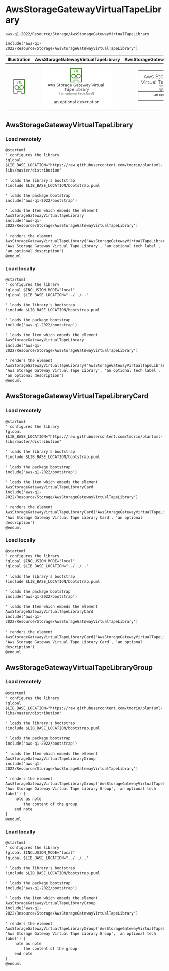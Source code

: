 # AwsStorageGatewayVirtualTapeLibrary


```text
aws-q1-2022/Resource/Storage/AwsStorageGatewayVirtualTapeLibrary
```

```text
include('aws-q1-2022/Resource/Storage/AwsStorageGatewayVirtualTapeLibrary')
```



| Illustration | AwsStorageGatewayVirtualTapeLibrary | AwsStorageGatewayVirtualTapeLibraryCard | AwsStorageGatewayVirtualTapeLibraryGroup |
| :---: | :---: | :---: | :---: |
| ![illustration for Illustration](../../../aws-q1-2022/Resource/Storage/AwsStorageGatewayVirtualTapeLibrary.png) | ![illustration for AwsStorageGatewayVirtualTapeLibrary](../../../aws-q1-2022/Resource/Storage/AwsStorageGatewayVirtualTapeLibrary.Local.png) | ![illustration for AwsStorageGatewayVirtualTapeLibraryCard](../../../aws-q1-2022/Resource/Storage/AwsStorageGatewayVirtualTapeLibraryCard.Local.png) | ![illustration for AwsStorageGatewayVirtualTapeLibraryGroup](../../../aws-q1-2022/Resource/Storage/AwsStorageGatewayVirtualTapeLibraryGroup.Local.png) |




## AwsStorageGatewayVirtualTapeLibrary

### Load remotely
```plantuml
@startuml
' configures the library
!global $LIB_BASE_LOCATION="https://raw.githubusercontent.com/tmorin/plantuml-libs/master/distribution"

' loads the library's bootstrap
!include $LIB_BASE_LOCATION/bootstrap.puml

' loads the package bootstrap
include('aws-q1-2022/bootstrap')

' loads the Item which embeds the element AwsStorageGatewayVirtualTapeLibrary
include('aws-q1-2022/Resource/Storage/AwsStorageGatewayVirtualTapeLibrary')

' renders the element
AwsStorageGatewayVirtualTapeLibrary('AwsStorageGatewayVirtualTapeLibrary', 'Aws Storage Gateway Virtual Tape Library', 'an optional tech label', 'an optional description')
@enduml
```

### Load locally
```plantuml
@startuml
' configures the library
!global $INCLUSION_MODE="local"
!global $LIB_BASE_LOCATION="../../.."

' loads the library's bootstrap
!include $LIB_BASE_LOCATION/bootstrap.puml

' loads the package bootstrap
include('aws-q1-2022/bootstrap')

' loads the Item which embeds the element AwsStorageGatewayVirtualTapeLibrary
include('aws-q1-2022/Resource/Storage/AwsStorageGatewayVirtualTapeLibrary')

' renders the element
AwsStorageGatewayVirtualTapeLibrary('AwsStorageGatewayVirtualTapeLibrary', 'Aws Storage Gateway Virtual Tape Library', 'an optional tech label', 'an optional description')
@enduml
```

## AwsStorageGatewayVirtualTapeLibraryCard

### Load remotely
```plantuml
@startuml
' configures the library
!global $LIB_BASE_LOCATION="https://raw.githubusercontent.com/tmorin/plantuml-libs/master/distribution"

' loads the library's bootstrap
!include $LIB_BASE_LOCATION/bootstrap.puml

' loads the package bootstrap
include('aws-q1-2022/bootstrap')

' loads the Item which embeds the element AwsStorageGatewayVirtualTapeLibraryCard
include('aws-q1-2022/Resource/Storage/AwsStorageGatewayVirtualTapeLibrary')

' renders the element
AwsStorageGatewayVirtualTapeLibraryCard('AwsStorageGatewayVirtualTapeLibraryCard', 'Aws Storage Gateway Virtual Tape Library Card', 'an optional description')
@enduml
```

### Load locally
```plantuml
@startuml
' configures the library
!global $INCLUSION_MODE="local"
!global $LIB_BASE_LOCATION="../../.."

' loads the library's bootstrap
!include $LIB_BASE_LOCATION/bootstrap.puml

' loads the package bootstrap
include('aws-q1-2022/bootstrap')

' loads the Item which embeds the element AwsStorageGatewayVirtualTapeLibraryCard
include('aws-q1-2022/Resource/Storage/AwsStorageGatewayVirtualTapeLibrary')

' renders the element
AwsStorageGatewayVirtualTapeLibraryCard('AwsStorageGatewayVirtualTapeLibraryCard', 'Aws Storage Gateway Virtual Tape Library Card', 'an optional description')
@enduml
```

## AwsStorageGatewayVirtualTapeLibraryGroup

### Load remotely
```plantuml
@startuml
' configures the library
!global $LIB_BASE_LOCATION="https://raw.githubusercontent.com/tmorin/plantuml-libs/master/distribution"

' loads the library's bootstrap
!include $LIB_BASE_LOCATION/bootstrap.puml

' loads the package bootstrap
include('aws-q1-2022/bootstrap')

' loads the Item which embeds the element AwsStorageGatewayVirtualTapeLibraryGroup
include('aws-q1-2022/Resource/Storage/AwsStorageGatewayVirtualTapeLibrary')

' renders the element
AwsStorageGatewayVirtualTapeLibraryGroup('AwsStorageGatewayVirtualTapeLibraryGroup', 'Aws Storage Gateway Virtual Tape Library Group', 'an optional tech label') {
    note as note
        the content of the group
    end note
}
@enduml
```

### Load locally
```plantuml
@startuml
' configures the library
!global $INCLUSION_MODE="local"
!global $LIB_BASE_LOCATION="../../.."

' loads the library's bootstrap
!include $LIB_BASE_LOCATION/bootstrap.puml

' loads the package bootstrap
include('aws-q1-2022/bootstrap')

' loads the Item which embeds the element AwsStorageGatewayVirtualTapeLibraryGroup
include('aws-q1-2022/Resource/Storage/AwsStorageGatewayVirtualTapeLibrary')

' renders the element
AwsStorageGatewayVirtualTapeLibraryGroup('AwsStorageGatewayVirtualTapeLibraryGroup', 'Aws Storage Gateway Virtual Tape Library Group', 'an optional tech label') {
    note as note
        the content of the group
    end note
}
@enduml
```

